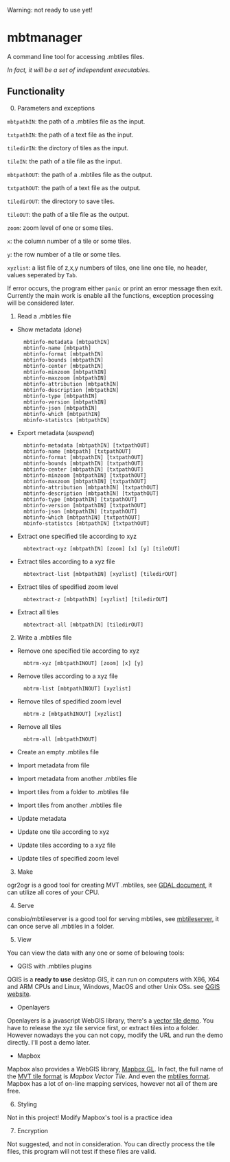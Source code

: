 Warning: not ready to use yet!

# mbtmanager
A command line tool for accessing .mbtiles files. 

*In fact, it will be a set of independent executables.*

## Functionality

0. Parameters and exceptions

`mbtpathIN`: the path of a .mbtiles file as the input.

`txtpathIN`: the path of a text file as the input.

`tiledirIN`: the dirctory of tiles as the input. 

`tileIN`: the path of a tile file as the input.

`mbtpathOUT`: the path of a .mbtiles file as the output.

`txtpathOUT`: the path of a text file as the output.

`tiledirOUT`: the directory to save tiles.

`tileOUT`: the path of a tile file as the output.

`zoom`: zoom level of one or some tiles.

`x`: the column number of a tile or some tiles.

`y`: the row number of a tile or some tiles.

`xyzlist`: a list file of z,x,y numbers of tiles, one line one tile, no header, values seperated by `Tab`.

If error occurs, the program either `panic` or print an error message then exit. Currently the main work is enable all the functions, exception processing will be considered later.

1. Read a .mbtiles file
+ Show metadata (*done*)

        mbtinfo-metadata [mbtpathIN]
        mbtinfo-name [mbtpath]
        mbtinfo-format [mbtpathIN]
        mbtinfo-bounds [mbtpathIN]
        mbtinfo-center [mbtpathIN]
        mbtinfo-minzoom [mbtpathIN]
        mbtinfo-maxzoom [mbtpathIN]
        mbtinfo-attribution [mbtpathIN]
        mbtinfo-description [mbtpathIN]
        mbtinfo-type [mbtpathIN]
        mbtinfo-version [mbtpathIN]
        mbtinfo-json [mbtpathIN]
        mbtinfo-which [mbtpathIN]
        mbinfo-statistcs [mbtpathIN]

+ Export metadata (*suspend*)

        mbtinfo-metadata [mbtpathIN] [txtpathOUT]
        mbtinfo-name [mbtpath] [txtpathOUT]
        mbtinfo-format [mbtpathIN] [txtpathOUT]
        mbtinfo-bounds [mbtpathIN] [txtpathOUT]
        mbtinfo-center [mbtpathIN] [txtpathOUT]
        mbtinfo-minzoom [mbtpathIN] [txtpathOUT]
        mbtinfo-maxzoom [mbtpathIN] [txtpathOUT]
        mbtinfo-attribution [mbtpathIN] [txtpathOUT]
        mbtinfo-description [mbtpathIN] [txtpathOUT]
        mbtinfo-type [mbtpathIN] [txtpathOUT]
        mbtinfo-version [mbtpathIN] [txtpathOUT]
        mbtinfo-json [mbtpathIN] [txtpathOUT]
        mbtinfo-which [mbtpathIN] [txtpathOUT]
        mbinfo-statistcs [mbtpathIN] [txtpathOUT]

+ Extract one specified tile according to xyz

        mbtextract-xyz [mbtpathIN] [zoom] [x] [y] [tileOUT]

+ Extract tiles according to a xyz file

        mbtextract-list [mbtpathIN] [xyzlist] [tiledirOUT]

+ Extract tiles of spedified zoom level

        mbtextract-z [mbtpathIN] [xyzlist] [tiledirOUT]

+ Extract all tiles

        mbtextract-all [mbtpathIN] [tiledirOUT]

2. Write a .mbtiles file

+ Remove one specified tile according to xyz

        mbtrm-xyz [mbtpathINOUT] [zoom] [x] [y]

+ Remove tiles according to a xyz file

        mbtrm-list [mbtpathINOUT] [xyzlist]

+ Remove tiles of spedified zoom level

        mbtrm-z [mbtpathINOUT] [xyzlist]

+ Remove all tiles

        mbtrm-all [mbtpathINOUT]

+ Create an empty .mbtiles file

+ Import metadata from file

+ Import metadata from another .mbtiles file

+ Import tiles from a folder to .mbtiles file

+ Import tiles from another .mbtiles file

+ Update metadata

+ Update one tile according to xyz

+ Update tiles according to a xyz file

+ Update tiles of specified zoom level

3. Make

ogr2ogr is a good tool for creating MVT .mbtiles, see [GDAL document](https://gdal.org/drivers/vector/mvt.html), it can utilize all cores of your CPU.

4. Serve

consbio/mbtileserver is a good tool for serving mbtiles, see [mbtileserver](https://github.com/consbio/mbtileserver), it can once serve all .mbtiles in a folder. 

5. View

You can view the data with any one or some of belowing tools:

+ QGIS with .mbtiles plugins

QGIS is a **ready to use** desktop GIS, it can run on computers with X86, X64 and ARM CPUs and Linux, Windows, MacOS and other Unix OSs.
see [QGIS website](https://www.qgis.org/).

+ Openlayers

Openlayers is a javascript WebGIS library, there's a [vector tile demo](https://openlayers.org/en/latest/examples/vector-tile-info.html). 
You have to release the xyz tile service first, or extract tiles into a folder.
However nowadays the you can not copy, modify the URL and run the demo directly. I'll post a demo later.

+ Mapbox

Mapbox also provides a WebGIS library, [Mapbox GL](https://github.com/mapbox/mapbox-gl-js). In fact, the full name of the [MVT tile format](https://github.com/mapbox/vector-tile-spec) is *Mapbox Vector Tile*. And even the [mbtiles format](https://github.com/mapbox/mbtiles-spec).
Mapbox has a lot of on-line mapping services, however not all of them are free.

6. Styling

Not in this project!
Modify Mapbox's tool is a practice idea

7. Encryption

Not suggested, and not in consideration. 
You can directly process the tile files, this program will not test if these files are valid.
